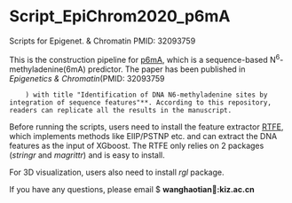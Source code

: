 # Script_EpiChrom2020_p6mA
Scripts for Epigenet. &amp; Chromatin PMID: 32093759
        
        

This is the construction pipeline for [p6mA](https://github.com/Konglab404/p6mA), which is a sequence-based N<sup>6</sup>-methyladenine(6mA) predictor. The paper has been published in *Epigenetics & Chromatin*(PMID: 32093759
        
        ) with title "Identification of DNA N6-methyladenine sites by integration of sequence features"**. According to this repository, readers can replicate all the results in the manuscript.

Before running the scripts, users need to install the feature extractor [RTFE](https://github.com/Konglab404/RTFE), which implements methods like EIIP/PSTNP etc. and can extract the DNA features as the input of XGboost. The RTFE only relies on 2 packages (*stringr* and *magrittr*) and is easy to install.

For 3D visualization, users also need to install *rgl* package. 

If you have any questions, please email $  **wanghaotian📧:kiz.ac.cn**</font>
